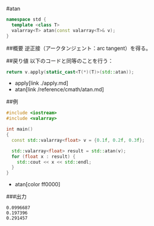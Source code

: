 #atan
```cpp
namespace std {
  template <class T>
  valarray<T> atan(const valarray<T>& v);
}
```

##概要
逆正接（アークタンジェント：arc tangent）を得る。


##戻り値
以下のコードと同等のことを行う：

```cpp
return v.apply(static_cast<T(*)(T)>(std::atan));
```
* apply[link ./apply.md]
* atan[link /reference/cmath/atan.md]


##例
```cpp
#include <iostream>
#include <valarray>

int main()
{
  const std::valarray<float> v = {0.1f, 0.2f, 0.3f};

  std::valarray<float> result = std::atan(v);
  for (float x : result) {
    std::cout << x << std::endl;
  }
}
```
* atan[color ff0000]

###出力
```
0.0996687
0.197396
0.291457
```


